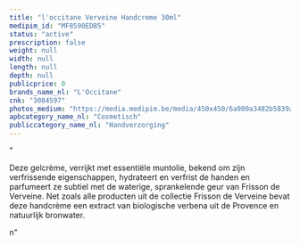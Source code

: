 ```yaml
---
title: "l'occitane Verveine Handcreme 30ml"
medipim_id: "MF8590EDB5"
status: "active"
prescription: false
weight: null
width: null
length: null
depth: null
publicprice: 0
brands_name_nl: "L'Occitane"
cnk: "3084597"
photos_medium: "https://media.medipim.be/media/450x450/6a900a3482b5839abd2978770ca6294b4e5f37d4.jpg"
apbcategory_name_nl: "Cosmetisch"
publiccategory_name_nl: "Handverzorging"
---
```

"<p>Deze gelcrème, verrijkt met essentiële muntolie, bekend om zijn verfrissende eigenschappen, hydrateert en verfrist de handen en parfumeert ze subtiel met de waterige, sprankelende geur van Frisson de Verveine. Net zoals alle producten uit de collectie Frisson de Verveine bevat deze handcrème een extract van biologische verbena uit de Provence en natuurlijk bronwater.</p>n"
